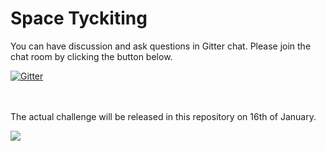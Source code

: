# Space Tyckiting

You can have discussion and ask questions in Gitter chat. Please join the chat room by clicking the button below.

[![Gitter](https://badges.gitter.im/Join%20Chat.svg)](https://gitter.im/futurice/space-tyckiting?utm_source=badge&utm_medium=badge&utm_campaign=pr-badge&utm_content=badge)

<br>
<br>
The actual challenge will be released in this repository on 16th of January.

![](http://media.giphy.com/media/Is8y3IXz8Fflm/giphy.gif)

